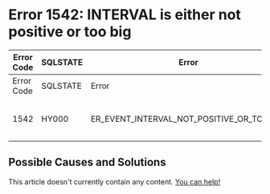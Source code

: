 
# Error 1542: INTERVAL is either not positive or too big


| Error Code | SQLSTATE | Error | Description |
| --- | --- | --- | --- |
| Error Code | SQLSTATE | Error | Description |
| 1542 | HY000 | ER_EVENT_INTERVAL_NOT_POSITIVE_OR_TOO_BIG | INTERVAL is either not positive or too big |




## Possible Causes and Solutions


This article doesn't currently contain any content. [You can help!](/kb/en/writing-and-editing-knowledge-base-articles/)

